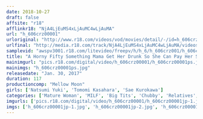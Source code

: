 ```yaml
---
date: 2018-10-27
draft: false
affsite: "r18"
afflinkr18: "NjA4LjEuMS4xLjAuMC4wLjAuMA"
url: "h_606crz00001"
urloriginal: "http://www.r18.com/videos/vod/movies/detail/-/id=h_606crz00001"
urlfinal: "http://media.r18.com/track/NjA4LjEuMS4xLjAuMC4wLjAuMA/videos/vod/movies/detail/-/id=h_606crz00001"
samplevid: "awspv3001.r18.com/litevideo/freepv/h/h_6/h_606crz001/h_606crz001_dmb_w.mp4"
title: "A Horny Fifty Something Mama Get Her Drunk So She Can Pay Her Son A Reverse Night Visit"
mainimgurl: "pics.r18.com/digital/video/h_606crz00001/h_606crz00001ps.jpg"
mainimgs: "h_606crz00001ps.jpg"
releasedate: "Jan. 30, 2017"
duration: 117
productioncomp: "Mellow Moon"
girls: ['Natsumi Yuki', 'Tomomi Kasahara', 'Sae Kurokawa']
categories: ['Mature Woman', 'MILF', 'Big Tits', 'Chubby', 'Relatives', 'Variety', 'Drunk Girl', 'Creampie', 'Hi-Def']
imgurls: ['pics.r18.com/digital/video/h_606crz00001/h_606crz00001jp-1.jpg', 'pics.r18.com/digital/video/h_606crz00001/h_606crz00001jp-2.jpg', 'pics.r18.com/digital/video/h_606crz00001/h_606crz00001jp-3.jpg', 'pics.r18.com/digital/video/h_606crz00001/h_606crz00001jp-4.jpg', 'pics.r18.com/digital/video/h_606crz00001/h_606crz00001jp-5.jpg', 'pics.r18.com/digital/video/h_606crz00001/h_606crz00001jp-6.jpg', 'pics.r18.com/digital/video/h_606crz00001/h_606crz00001jp-7.jpg', 'pics.r18.com/digital/video/h_606crz00001/h_606crz00001jp-8.jpg', 'pics.r18.com/digital/video/h_606crz00001/h_606crz00001jp-9.jpg', 'pics.r18.com/digital/video/h_606crz00001/h_606crz00001jp-10.jpg', 'pics.r18.com/digital/video/h_606crz00001/h_606crz00001jp-11.jpg', 'pics.r18.com/digital/video/h_606crz00001/h_606crz00001jp-12.jpg', 'pics.r18.com/digital/video/h_606crz00001/h_606crz00001jp-13.jpg', 'pics.r18.com/digital/video/h_606crz00001/h_606crz00001jp-14.jpg', 'pics.r18.com/digital/video/h_606crz00001/h_606crz00001jp-15.jpg', 'pics.r18.com/digital/video/h_606crz00001/h_606crz00001jp-16.jpg', 'pics.r18.com/digital/video/h_606crz00001/h_606crz00001jp-17.jpg', 'pics.r18.com/digital/video/h_606crz00001/h_606crz00001jp-18.jpg', 'pics.r18.com/digital/video/h_606crz00001/h_606crz00001jp-19.jpg', 'pics.r18.com/digital/video/h_606crz00001/h_606crz00001jp-20.jpg']
imgs: ['h_606crz00001jp-1.jpg', 'h_606crz00001jp-2.jpg', 'h_606crz00001jp-3.jpg', 'h_606crz00001jp-4.jpg', 'h_606crz00001jp-5.jpg', 'h_606crz00001jp-6.jpg', 'h_606crz00001jp-7.jpg', 'h_606crz00001jp-8.jpg', 'h_606crz00001jp-9.jpg', 'h_606crz00001jp-10.jpg', 'h_606crz00001jp-11.jpg', 'h_606crz00001jp-12.jpg', 'h_606crz00001jp-13.jpg', 'h_606crz00001jp-14.jpg', 'h_606crz00001jp-15.jpg', 'h_606crz00001jp-16.jpg', 'h_606crz00001jp-17.jpg', 'h_606crz00001jp-18.jpg', 'h_606crz00001jp-19.jpg', 'h_606crz00001jp-20.jpg']
---
```

